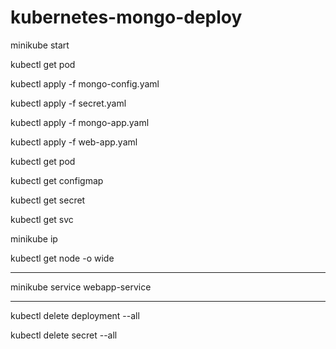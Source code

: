 # kubernetes-mongo-deploy

minikube start

kubectl get pod

kubectl apply -f mongo-config.yaml

kubectl apply -f secret.yaml

kubectl apply -f mongo-app.yaml

kubectl apply -f web-app.yaml

kubectl get pod

kubectl get configmap

kubectl get secret

kubectl get svc

minikube ip


kubectl get node -o wide


-----------------------------------
minikube service webapp-service

----------------------------------------

kubectl delete deployment --all

kubectl delete secret --all
